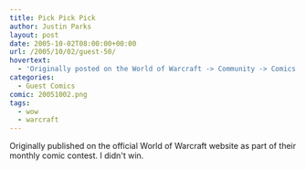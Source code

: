 ```yaml
---
title: Pick Pick Pick
author: Justin Parks
layout: post
date: 2005-10-02T08:00:00+00:00
url: /2005/10/02/guest-50/
hovertext:
  - 'Originally posted on the World of Warcraft -> Community -> Comics pages'
categories:
  - Guest Comics
comic: 20051002.png
tags:
  - wow
  - warcraft
---
```

Originally published on the official World of Warcraft website as part of their monthly comic contest. I didn't win.